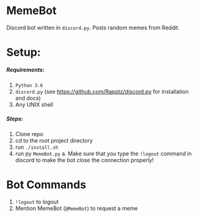 # **MemeBot**
Discord bot written in ```discord.py```. Posts random memes from Reddit.

# **Setup:**
##### **Requirements:**
1. ```Python 3.6```
2. ```discord.py``` (see https://github.com/Rapptz/discord.py for installation and docs)
3. Any UNIX shell

##### **Steps:**
1. Clone repo
2. cd to the root project directory
3. run ```./install.sh```
4. run py ```MemeBot.py```
    a. Make sure that you type the ```!logout``` command in discord to make the bot close the connection properly! 

# **Bot Commands**
1. ```!logout``` to logout
2. Mention MemeBot (```@MemeBot```) to request a meme
